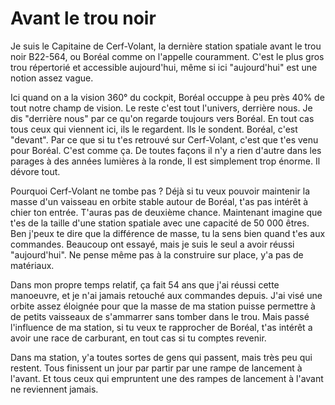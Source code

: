 # Avant le trou noir

Je suis le Capitaine de Cerf-Volant, la dernière station spatiale avant le trou noir B22-564, ou Boréal comme on l'appelle couramment. C'est le plus gros trou répertorié et accessible aujourd'hui, même si ici "aujourd'hui" est une notion assez vague.

Ici quand on a la vision 360° du cockpit, Boréal occuppe à peu près 40% de tout notre champ de vision. Le reste c'est tout l'univers, derrière nous. Je dis "derrière nous" par ce qu'on regarde toujours vers Boréal. En tout cas tous ceux qui viennent ici, ils le regardent. Ils le sondent. Boréal, c'est "devant". Par ce que si tu t'es retrouvé sur Cerf-Volant, c'est que t'es venu pour Boréal. C'est comme ça. De toutes façons il n'y a rien d'autre dans les parages à des années lumières à la ronde, Il est simplement trop énorme. Il dévore tout.

Pourquoi Cerf-Volant ne tombe pas ? Déjà si tu veux pouvoir maintenir la masse d'un vaisseau en orbite stable autour de Boréal, t'as pas intérêt à chier ton entrée. T'auras pas de deuxième chance. Maintenant imagine que t'es de la taille d'une station spatiale avec une capacité de 50 000 êtres. Ben j'peux te dire que la différence de masse, tu la sens bien quand t'es aux commandes. Beaucoup ont essayé, mais je suis le seul a avoir réussi "aujourd'hui". Ne pense même pas à la construire sur place, y'a pas de matériaux.

Dans mon propre temps relatif, ça fait 54 ans que j'ai réussi cette manoeuvre, et je n'ai jamais retouché aux commandes depuis. J'ai visé une orbite assez éloignée pour que la masse de ma station puisse permettre à de petits vaisseaux de s'ammarrer sans tomber dans le trou. Mais passé l'influence de ma station, si tu veux te rapprocher de Boréal, t'as intérêt a avoir une race de carburant, en tout cas si tu comptes revenir.

Dans ma station, y'a toutes sortes de gens qui passent, mais très peu qui restent. Tous finissent un jour par partir par une rampe de lancement à l'avant. Et tous ceux qui empruntent une des rampes de lancement à l'avant ne reviennent jamais.
